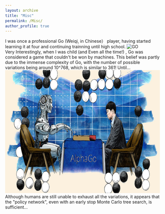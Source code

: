 ```yaml
---
layout: archive
title: "Misc"
permalink: /Misc/
author_profile: true
---
```

I was once a professional Go (Weiqi, in Chinese） player, having started learning it at four and continuing trainning until high school. 
<img src="GO.png" alt="GO" width="630" height="800"><br>
Very Interestingly, when I was child (and Even all the time!) , Go was considered a game that couldn't be won by machines. This belief was partly due to the immense complexity of Go, with the number of possible variations being around 
10^768, which is  similar to 361!
Until...
<img src="Alpha_Go.png" alt="Alpha Go" width="800" height="400"><br>
Although humans are still unable to exhaust all the variations, it appears that the "policy network", even with an early stop Monte Carlo tree search, is sufficient...
